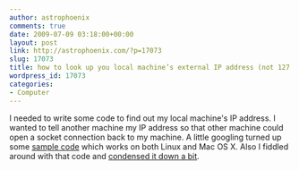 ```yaml
---
author: astrophoenix
comments: true
date: 2009-07-09 03:18:00+00:00
layout: post
link: http://astrophoenix.com/?p=17073
slug: 17073
title: how to look up you local machine’s external IP address (not 127.0.0.1)
wordpress_id: 17073
categories:
- Computer
---
```


I needed to write some code to find out my local machine's IP address. I wanted to tell another machine my IP address so that other machine could open a socket connection back to my machine. A little googling turned up some [sample code](http://www.cygwin.com/ml/cygwin/2004-04/msg00894.html) which works on both Linux and Mac OS X.  Also I fiddled around with that code and [condensed it down a bit](http://astrophoenix.com/cgi-bin/hgwebdir.cgi/ip/file/2d46f991dab7/ip.c).
